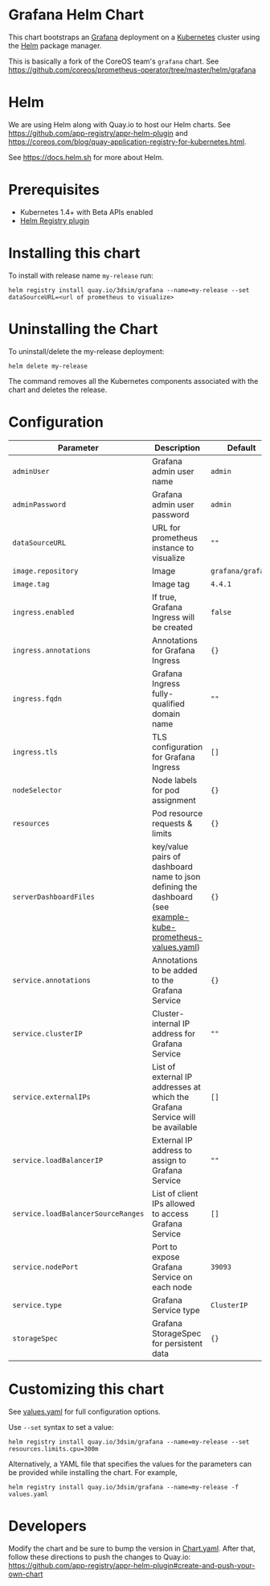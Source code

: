 # Grafana Helm Chart

This chart bootstraps an [Grafana](http://grafana.org) deployment on a [Kubernetes](http://kubernetes.io) cluster using the [Helm](https://helm.sh) package manager.

This is basically a fork of the CoreOS team's `grafana` chart.  See https://github.com/coreos/prometheus-operator/tree/master/helm/grafana

# Helm
We are using Helm along with Quay.io to host our Helm charts.  See https://github.com/app-registry/appr-helm-plugin and https://coreos.com/blog/quay-application-registry-for-kubernetes.html.

See https://docs.helm.sh for more about Helm.

# Prerequisites
* Kubernetes 1.4+ with Beta APIs enabled
* [Helm Registry plugin](https://github.com/app-registry/appr-helm-plugin)

# Installing this chart
To install with release name `my-release` run:
```
helm registry install quay.io/3dsim/grafana --name=my-release --set dataSourceURL=<url of prometheus to visualize>
```

# Uninstalling the Chart

To uninstall/delete the my-release deployment:
```
helm delete my-release
```
The command removes all the Kubernetes components associated with the chart and deletes the release.

# Configuration

Parameter | Description | Default
--- | --- | ---
`adminUser` | Grafana admin user name | `admin`
`adminPassword` | Grafana admin user password | `admin`
`dataSourceURL` | URL for prometheus instance to visualize | `""`
`image.repository` | Image | `grafana/grafana`
`image.tag` | Image tag | `4.4.1`
`ingress.enabled` | If true, Grafana Ingress will be created | `false`
`ingress.annotations` | Annotations for Grafana Ingress | `{}`
`ingress.fqdn` | Grafana Ingress fully-qualified domain name | `""`
`ingress.tls` | TLS configuration for Grafana Ingress | `[]`
`nodeSelector` | Node labels for pod assignment | `{}`
`resources` | Pod resource requests & limits | `{}`
`serverDashboardFiles` | key/value pairs of dashboard name to json defining the dashboard (see [example-kube-prometheus-values.yaml](example-kube-prometheus-values.yaml)) | `{}`
`service.annotations` | Annotations to be added to the Grafana Service | `{}`
`service.clusterIP` | Cluster-internal IP address for Grafana Service | `""`
`service.externalIPs` | List of external IP addresses at which the Grafana Service will be available | `[]`
`service.loadBalancerIP` | External IP address to assign to Grafana Service | `""`
`service.loadBalancerSourceRanges` | List of client IPs allowed to access Grafana Service | `[]`
`service.nodePort` | Port to expose Grafana Service on each node | `39093`
`service.type` | Grafana Service type | `ClusterIP`
`storageSpec` | Grafana StorageSpec for persistent data | `{}`

# Customizing this chart
See [values.yaml](values.yaml) for full configuration options.

Use `--set` syntax to set a value:
```console
helm registry install quay.io/3dsim/grafana --name=my-release --set resources.limits.cpu=300m
```

Alternatively, a YAML file that specifies the values for the parameters can be provided while installing the chart. For example,

```console
helm registry install quay.io/3dsim/grafana --name=my-release -f values.yaml
```

# Developers
Modify the chart and be sure to bump the version in [Chart.yaml](Chart.yaml).  After that, follow these directions to push the changes to Quay.io: https://github.com/app-registry/appr-helm-plugin#create-and-push-your-own-chart
